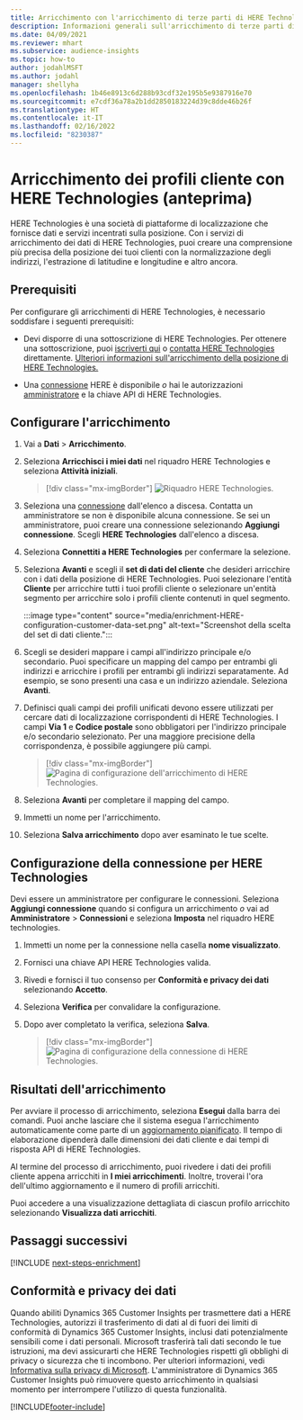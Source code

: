 ```yaml
---
title: Arricchimento con l'arricchimento di terze parti di HERE Technologies
description: Informazioni generali sull'arricchimento di terze parti di HERE Technologies.
ms.date: 04/09/2021
ms.reviewer: mhart
ms.subservice: audience-insights
ms.topic: how-to
author: jodahlMSFT
ms.author: jodahl
manager: shellyha
ms.openlocfilehash: 1b46e8913c6d288b93cdf32e195b5e9387916e70
ms.sourcegitcommit: e7cdf36a78a2b1dd2850183224d39c8dde46b26f
ms.translationtype: HT
ms.contentlocale: it-IT
ms.lasthandoff: 02/16/2022
ms.locfileid: "8230387"
---
```

# <a name="enrichment-of-customer-profiles-with-here-technologies-preview"></a>Arricchimento dei profili cliente con HERE Technologies (anteprima)

HERE Technologies è una società di piattaforme di localizzazione che fornisce dati e servizi incentrati sulla posizione. Con i servizi di arricchimento dei dati di HERE Technologies, puoi creare una comprensione più precisa della posizione dei tuoi clienti con la normalizzazione degli indirizzi, l'estrazione di latitudine e longitudine e altro ancora.

## <a name="prerequisites"></a>Prerequisiti

Per configurare gli arricchimenti di HERE Technologies, è necessario soddisfare i seguenti prerequisiti:

- Devi disporre di una sottoscrizione di HERE Technologies. Per ottenere una sottoscrizione, puoi [iscriverti qui](https://developer.here.com/sign-up?utm_medium=referral&utm_source=Microsoft-Dynamics-CI&create=Freemium-Basic) o [contatta HERE Technologies](https://developer.here.com/help?utm_medium=referral&utm_source=Microsoft-Dynamics-CI#how-can-we-help-you) direttamente. [Ulteriori informazioni sull'arricchimento della posizione di HERE Technologies.](https://developer.here.com/location-enrichment?cid=Dev-MicrosoftDynamics-DB-0-Dev-&utm_source=MicrosoftDynamics&utm_medium=referral&utm_campaign=Online_Dev_ReferralMicrosoft)

- Una [connessione](connections.md) HERE è disponibile *o* hai le autorizzazioni [amministratore](permissions.md#administrator) e la chiave API di HERE Technologies.

## <a name="configure-the-enrichment"></a>Configurare l'arricchimento

1. Vai a **Dati** > **Arricchimento**. 

1. Seleziona **Arricchisci i miei dati** nel riquadro HERE Technologies e seleziona **Attività iniziali**.

   > [!div class="mx-imgBorder"]
   > ![Riquadro HERE Technologies.](media/HERE-tile.png "Riquadro HERE Technologies")

1. Seleziona una [connessione](connections.md) dall'elenco a discesa. Contatta un amministratore se non è disponibile alcuna connessione. Se sei un amministratore, puoi creare una connessione selezionando **Aggiungi connessione**. Scegli **HERE Technologies** dall'elenco a discesa. 

1. Seleziona **Connettiti a HERE Technologies** per confermare la selezione.

1.  Seleziona **Avanti** e scegli il **set di dati del cliente** che desideri arricchire con i dati della posizione di HERE Technologies. Puoi selezionare l'entità **Cliente** per arricchire tutti i tuoi profili cliente o selezionare un'entità segmento per arricchire solo i profili cliente contenuti in quel segmento.

    :::image type="content" source="media/enrichment-HERE-configuration-customer-data-set.png" alt-text="Screenshot della scelta del set di dati cliente.":::

1. Scegli se desideri mappare i campi all'indirizzo principale e/o secondario. Puoi specificare un mapping del campo per entrambi gli indirizzi e arricchire i profili per entrambi gli indirizzi separatamente. Ad esempio, se sono presenti una casa e un indirizzo aziendale. Seleziona **Avanti**.

1. Definisci quali campi dei profili unificati devono essere utilizzati per cercare dati di localizzazione corrispondenti di HERE Technologies. I campi **Via 1** e **Codice postale** sono obbligatori per l'indirizzo principale e/o secondario selezionato. Per una maggiore precisione della corrispondenza, è possibile aggiungere più campi.

   > [!div class="mx-imgBorder"]
   > ![Pagina di configurazione dell'arricchimento di HERE Technologies.](media/enrichment-HERE-configuration.png "Pagina di configurazione dell'arricchimento di HERE Technologies")

1. Seleziona **Avanti** per completare il mapping del campo.

1. Immetti un nome per l'arricchimento. 

1. Seleziona **Salva arricchimento** dopo aver esaminato le tue scelte.

## <a name="configure-the-connection-for-here-technologies"></a>Configurazione della connessione per HERE Technologies 

Devi essere un amministratore per configurare le connessioni. Seleziona **Aggiungi connessione** quando si configura un arricchimento *o* vai ad **Amministratore** > **Connessioni** e seleziona **Imposta** nel riquadro HERE technologies.

1. Immetti un nome per la connessione nella casella **nome visualizzato**.

1. Fornisci una chiave API HERE Technologies valida.

1. Rivedi e fornisci il tuo consenso per **Conformità e privacy dei dati** selezionando **Accetto**.

1. Seleziona **Verifica** per convalidare la configurazione.

1. Dopo aver completato la verifica, seleziona **Salva**.

   > [!div class="mx-imgBorder"]
   > ![Pagina di configurazione della connessione di HERE Technologies.](media/enrichment-HERE-connection.png "Pagina di configurazione della connessione di HERE technologies")

## <a name="enrichment-results"></a>Risultati dell'arricchimento

Per avviare il processo di arricchimento, seleziona **Esegui** dalla barra dei comandi. Puoi anche lasciare che il sistema esegua l'arricchimento automaticamente come parte di un [aggiornamento pianificato](system.md#schedule-tab). Il tempo di elaborazione dipenderà dalle dimensioni dei dati cliente e dai tempi di risposta API di HERE Technologies.

Al termine del processo di arricchimento, puoi rivedere i dati dei profili cliente appena arricchiti in **I miei arricchimenti**. Inoltre, troverai l'ora dell'ultimo aggiornamento e il numero di profili arricchiti.

Puoi accedere a una visualizzazione dettagliata di ciascun profilo arricchito selezionando **Visualizza dati arricchiti**.

## <a name="next-steps"></a>Passaggi successivi

[!INCLUDE [next-steps-enrichment](../includes/next-steps-enrichment.md)]

## <a name="data-privacy-and-compliance"></a>Conformità e privacy dei dati

Quando abiliti Dynamics 365 Customer Insights per trasmettere dati a HERE Technologies, autorizzi il trasferimento di dati al di fuori dei limiti di conformità di Dynamics 365 Customer Insights, inclusi dati potenzialmente sensibili come i dati personali. Microsoft trasferirà tali dati secondo le tue istruzioni, ma devi assicurarti che HERE Technologies rispetti gli obblighi di privacy o sicurezza che ti incombono. Per ulteriori informazioni, vedi [Informativa sulla privacy di Microsoft](https://go.microsoft.com/fwlink/?linkid=396732).
L'amministratore di Dynamics 365 Customer Insights può rimuovere questo arricchimento in qualsiasi momento per interrompere l'utilizzo di questa funzionalità.


[!INCLUDE[footer-include](../includes/footer-banner.md)]
